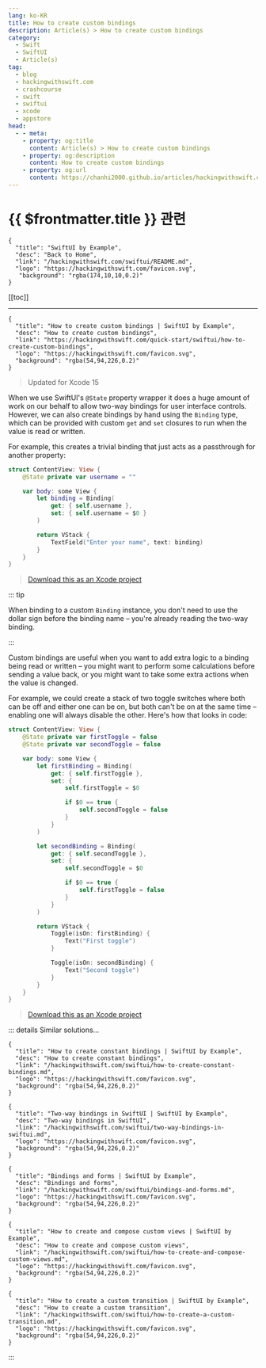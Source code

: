 ```yaml
---
lang: ko-KR
title: How to create custom bindings
description: Article(s) > How to create custom bindings
category:
  - Swift
  - SwiftUI
  - Article(s)
tag: 
  - blog
  - hackingwithswift.com
  - crashcourse
  - swift
  - swiftui
  - xcode
  - appstore
head:
  - - meta:
    - property: og:title
      content: Article(s) > How to create custom bindings
    - property: og:description
      content: How to create custom bindings
    - property: og:url
      content: https://chanhi2000.github.io/articles/hackingwithswift.com/swiftui/how-to-create-custom-bindings.html
---
```


# {{ $frontmatter.title }} 관련

```component VPCard
{
  "title": "SwiftUI by Example",
  "desc": "Back to Home",
  "link": "/hackingwithswift.com/swiftui/README.md",
  "logo": "https://hackingwithswift.com/favicon.svg",
   "background": "rgba(174,10,10,0.2)"
}
```

[[toc]]

---

```component VPCard
{
  "title": "How to create custom bindings | SwiftUI by Example",
  "desc": "How to create custom bindings",
  "link": "https://hackingwithswift.com/quick-start/swiftui/how-to-create-custom-bindings",
  "logo": "https://hackingwithswift.com/favicon.svg",
  "background": "rgba(54,94,226,0.2)"
}
```

> Updated for Xcode 15

When we use SwiftUI's `@State` property wrapper it does a huge amount of work on our behalf to allow two-way bindings for user interface controls. However, we can also create bindings by hand using the `Binding` type, which can be provided with custom `get` and `set` closures to run when the value is read or written.

For example, this creates a trivial binding that just acts as a passthrough for another property:

```swift
struct ContentView: View {
    @State private var username = ""

    var body: some View {
        let binding = Binding(
            get: { self.username },
            set: { self.username = $0 }
        )

        return VStack {
            TextField("Enter your name", text: binding)
        }
    }
}
```

> [<FontIcon icon="fas fa-file-zipper"/>Download this as an Xcode project](https://hackingwithswift.com/files/projects/swiftui/how-to-create-custom-bindings-1.zip)

<VidStack src="https://hackingwithswift.com/img/books/quick-start/swiftui/how-to-create-custom-bindings-1~dark.mp4" />

::: tip

When binding to a custom `Binding` instance, you don't need to use the dollar sign before the binding name – you're already reading the two-way binding.

:::

Custom bindings are useful when you want to add extra logic to a binding being read or written – you might want to perform some calculations before sending a value back, or you might want to take some extra actions when the value is changed.

For example, we could create a stack of two toggle switches where both can be off and either one can be on, but both can't be on at the same time – enabling one will always disable the other. Here's how that looks in code:

```swift
struct ContentView: View {
    @State private var firstToggle = false
    @State private var secondToggle = false

    var body: some View {
        let firstBinding = Binding(
            get: { self.firstToggle },
            set: {
                self.firstToggle = $0

                if $0 == true {
                    self.secondToggle = false
                }
            }
        )

        let secondBinding = Binding(
            get: { self.secondToggle },
            set: {
                self.secondToggle = $0

                if $0 == true {
                    self.firstToggle = false
                }
            }
        )

        return VStack {
            Toggle(isOn: firstBinding) {
                Text("First toggle")
            }

            Toggle(isOn: secondBinding) {
                Text("Second toggle")
            }
        }
    }
}
```

> [<FontIcon icon="fas fa-file-zipper"/>Download this as an Xcode project](https://hackingwithswift.com/files/projects/swiftui/how-to-create-custom-bindings-2.zip)

<VidStack src="https://hackingwithswift.com/img/books/quick-start/swiftui/how-to-create-custom-bindings-2~dark.mp4" />

::: details Similar solutions…

```component VPCard
{
  "title": "How to create constant bindings | SwiftUI by Example",
  "desc": "How to create constant bindings",
  "link": "/hackingwithswift.com/swiftui/how-to-create-constant-bindings.md",
  "logo": "https://hackingwithswift.com/favicon.svg",
  "background": "rgba(54,94,226,0.2)"
}
```

```component VPCard
{
  "title": "Two-way bindings in SwiftUI | SwiftUI by Example",
  "desc": "Two-way bindings in SwiftUI",
  "link": "/hackingwithswift.com/swiftui/two-way-bindings-in-swiftui.md",
  "logo": "https://hackingwithswift.com/favicon.svg",
  "background": "rgba(54,94,226,0.2)"
}
```

```component VPCard
{
  "title": "Bindings and forms | SwiftUI by Example",
  "desc": "Bindings and forms",
  "link": "/hackingwithswift.com/swiftui/bindings-and-forms.md",
  "logo": "https://hackingwithswift.com/favicon.svg",
  "background": "rgba(54,94,226,0.2)"
}
```

```component VPCard
{
  "title": "How to create and compose custom views | SwiftUI by Example",
  "desc": "How to create and compose custom views",
  "link": "/hackingwithswift.com/swiftui/how-to-create-and-compose-custom-views.md",
  "logo": "https://hackingwithswift.com/favicon.svg",
  "background": "rgba(54,94,226,0.2)"
}
```

```component VPCard
{
  "title": "How to create a custom transition | SwiftUI by Example",
  "desc": "How to create a custom transition",
  "link": "/hackingwithswift.com/swiftui/how-to-create-a-custom-transition.md",
  "logo": "https://hackingwithswift.com/favicon.svg",
  "background": "rgba(54,94,226,0.2)"
}
```

:::

